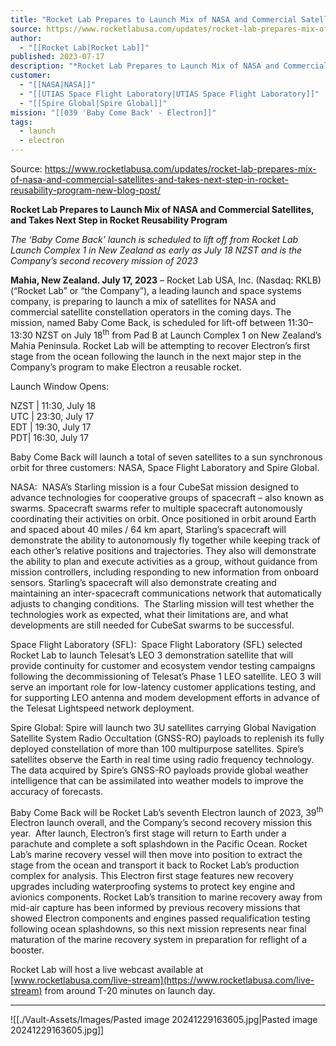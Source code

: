 ```yaml
---
title: "Rocket Lab Prepares to Launch Mix of NASA and Commercial Satellites, and Takes Next Step in Rocket Reusability Program "
source: https://www.rocketlabusa.com/updates/rocket-lab-prepares-mix-of-nasa-and-commercial-satellites-and-takes-next-step-in-rocket-reusability-program-new-blog-post/
author:
  - "[[Rocket Lab|Rocket Lab]]"
published: 2023-07-17
description: "*Rocket Lab Prepares to Launch Mix of NASA and Commercial Satellites, and Takes Next Step in Rocket Reusability Program*"
customer:
  - "[[NASA|NASA]]"
  - "[[UTIAS Space Flight Laboratory|UTIAS Space Flight Laboratory]]"
  - "[[Spire Global|Spire Global]]"
mission: "[[039 'Baby Come Back' - Electron]]"
tags:
  - launch
  - electron
---
```


Source: https://www.rocketlabusa.com/updates/rocket-lab-prepares-mix-of-nasa-and-commercial-satellites-and-takes-next-step-in-rocket-reusability-program-new-blog-post/

**Rocket Lab Prepares to Launch Mix of NASA and Commercial Satellites, and Takes Next Step in Rocket Reusability Program**

*The ‘Baby Come Back’ launch is scheduled to lift off from Rocket Lab Launch Complex 1 in New Zealand as early as July 18 NZST and is the Company’s second recovery mission of 2023*

**Mahia, New Zealand. July 17, 2023** – Rocket Lab USA, Inc. (Nasdaq: RKLB) (“Rocket Lab” or “the Company”), a leading launch and space systems company, is preparing to launch a mix of satellites for NASA and commercial satellite constellation operators in the coming days. The mission, named Baby Come Back, is scheduled for lift-off between 11:30– 13:30 NZST on July 18<sup>th</sup> from Pad B at Launch Complex 1 on New Zealand’s Mahia Peninsula. Rocket Lab will be attempting to recover Electron’s first stage from the ocean following the launch in the next major step in the Company’s program to make Electron a reusable rocket.

Launch Window Opens:

NZST | 11:30, July 18  
UTC | 23:30, July 17  
EDT | 19:30, July 17  
PDT| 16:30, July 17

Baby Come Back will launch a total of seven satellites to a sun synchronous orbit for three customers: NASA, Space Flight Laboratory and Spire Global.

NASA:  NASA’s Starling mission is a four CubeSat mission designed to advance technologies for cooperative groups of spacecraft – also known as swarms. Spacecraft swarms refer to multiple spacecraft autonomously coordinating their activities on orbit. Once positioned in orbit around Earth and spaced about 40 miles / 64 km apart, Starling’s spacecraft will demonstrate the ability to autonomously fly together while keeping track of each other’s relative positions and trajectories. They also will demonstrate the ability to plan and execute activities as a group, without guidance from mission controllers, including responding to new information from onboard sensors. Starling’s spacecraft will also demonstrate creating and maintaining an inter-spacecraft communications network that automatically adjusts to changing conditions.  The Starling mission will test whether the technologies work as expected, what their limitations are, and what developments are still needed for CubeSat swarms to be successful.

Space Flight Laboratory (SFL):  Space Flight Laboratory (SFL) selected Rocket Lab to launch Telesat’s LEO 3 demonstration satellite that will provide continuity for customer and ecosystem vendor testing campaigns following the decommissioning of Telesat’s Phase 1 LEO satellite. LEO 3 will serve an important role for low-latency customer applications testing, and for supporting LEO antenna and modem development efforts in advance of the Telesat Lightspeed network deployment.

Spire Global: Spire will launch two 3U satellites carrying Global Navigation Satellite System Radio Occultation (GNSS-RO) payloads to replenish its fully deployed constellation of more than 100 multipurpose satellites. Spire’s satellites observe the Earth in real time using radio frequency technology. The data acquired by Spire’s GNSS-RO payloads provide global weather intelligence that can be assimilated into weather models to improve the accuracy of forecasts.

Baby Come Back will be Rocket Lab’s seventh Electron launch of 2023, 39<sup>th</sup> Electron launch overall, and the Company’s second recovery mission this year.  After launch, Electron’s first stage will return to Earth under a parachute and complete a soft splashdown in the Pacific Ocean. Rocket Lab’s marine recovery vessel will then move into position to extract the stage from the ocean and transport it back to Rocket Lab’s production complex for analysis. This Electron first stage features new recovery upgrades including waterproofing systems to protect key engine and avionics components. Rocket Lab’s transition to marine recovery away from mid-air capture has been informed by previous recovery missions that showed Electron components and engines passed requalification testing following ocean splashdowns, so this next mission represents near final maturation of the marine recovery system in preparation for reflight of a booster.

Rocket Lab will host a live webcast available at [www.rocketlabusa.com/live-stream](https://www.rocketlabusa.com/live-stream) from around T-20 minutes on launch day.

---

![[./Vault-Assets/Images/Pasted image 20241229163605.jpg|Pasted image 20241229163605.jpg]]